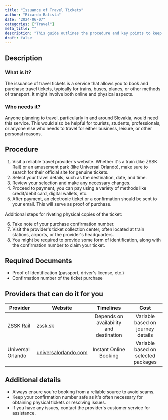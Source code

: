 ```yaml
---
title: "Issuance of Travel Tickets"
author: "Ricardo Batista"
date: "2024-06-07"
categories: ["Travel"]
meta_title: ""
description: "This guide outlines the procedure and key points to keep in mind while issuing travel tickets."
draft: false
---
```


## Description
### What is it?
The issuance of travel tickets is a service that allows you to book and purchase travel tickets, typically for trains, buses, planes, or other methods of transport. It might involve both online and physical aspects.

### Who needs it?
Anyone planning to travel, particularly in and around Slovakia, would need this service. This would also be helpful for tourists, students, professionals, or anyone else who needs to travel for either business, leisure, or other personal reasons.

## Procedure
1. Visit a reliable travel provider's website. Whether it's a train (like ZSSK Rail) or an amusement park (like Universal Orlando), make sure to search for their official site for genuine tickets.
2. Select your travel details, such as the destination, date, and time.
3. Review your selection and make any necessary changes.
4. Proceed to payment, you can pay using a variety of methods like credit/debit card, digital wallets, etc.
5. After payment, an electronic ticket or a confirmation should be sent to your email. This will serve as proof of purchase.

Additional steps for riveting physical copies of the ticket:

6. Take note of your purchase confirmation number.
7. Visit the provider's ticket collection center, often located at train stations, airports, or the provider's headquarters.
8. You might be required to provide some form of identification, along with the confirmation number to claim your ticket.

## Required Documents
- Proof of Identification (passport, driver's license, etc.)
- Confirmation number of the ticket purchase

## Providers that can do it for you

| Provider        |     Website     |     Timelines    |       Cost      |
| --------------- | --------------- |  :-------------: | :-------------: |
| ZSSK Rail       |  [zssk.sk](https://www.zssk.sk/)       |     Depends on availability and destination      |   Variable based on journey details     |
| Universal Orlando| [universalorlando.com](https://www.universalorlando.com) | Instant Online Booking | Variable based on selected packages |

## Additional details
- Always ensure you're booking from a reliable source to avoid scams.
- Keep your confirmation number safe as it's often necessary for obtaining physical tickets or resolving issues.
- If you have any issues, contact the provider's customer service for assistance.